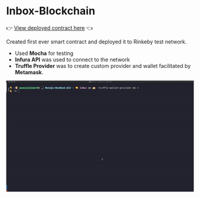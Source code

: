 # Inbox-Blockchain

👉 [View deployed contract here](https://rinkeby.etherscan.io/address/0x7A0A4F247e925eaFAea5516c61a96c40a79288F4) 👈

Created first ever smart contract and deployed it to Rinkeby test network.
* Used **Mocha** for testing
* **Infura API** was used to connect to the network
* **Truffle Provider** was to create custom provider and wallet facilitated by **Metamask**.

![Demo of contract deployment](inbox-contract.gif)